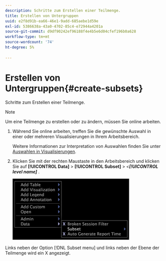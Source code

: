 ```yaml
---
description: Schritte zum Erstellen einer Teilmenge.
title: Erstellen von Untergruppen
uuid: e2f8d91b-ea66-46e1-9add-685aebe1d59e
exl-id: 5386638a-43a0-4702-85c4-e72944a4201a
source-git-commit: d9df90242ef96188f4e4b5e6d04cfef196b0a628
workflow-type: tm+mt
source-wordcount: '74'
ht-degree: 5%

---
```


# Erstellen von Untergruppen{#create-subsets}

Schritte zum Erstellen einer Teilmenge.

>[!NOTE]
>
>Um eine Teilmenge zu erstellen oder zu ändern, müssen Sie online arbeiten.

1. Während Sie online arbeiten, treffen Sie die gewünschte Auswahl in einer oder mehreren Visualisierungen in Ihrem Arbeitsbereich.

   Weitere Informationen zur Interpretation von Auswahlen finden Sie unter [Auswahlen in Visualisierungen](../../../../home/c-get-started/c-vis/c-sel-vis/c-sel-vis.md#concept-012870ec22c7476e9afbf3b8b2515746).

1. Klicken Sie mit der rechten Maustaste in den Arbeitsbereich und klicken Sie auf **[!UICONTROL Data]** > **[!UICONTROL Subset]** > *&lt;**[!UICONTROL level name]***
.

   ![](assets/mnu_Subset.png)

Links neben der Option [!DNL Subset menu] und links neben der Ebene der Teilmenge wird ein X angezeigt.
